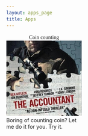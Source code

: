 ```yaml
---
layout: apps_page
title: Apps
---
```


<div style="width: 200px">
<a style="text-decoration:none" href="/apps/coin_counting/coin_counting.html">
    <div style="text-align: center">
        <label style="cursor: pointer; font-size: 25; font-family: cursive;" for="app_image">Coin counting</label><br>
    </div>
    <div class="tooltip">
        <img id="app_image" src="/apps/coin_counting/coin_couting_profile.jpeg" width="200px" alt="App proflie" style="cursor:pointer;">
        <span class="tooltiptext">Boring of counting coin? Let me do it for you. Try it.</span>
    </div>
</a>
</div>
